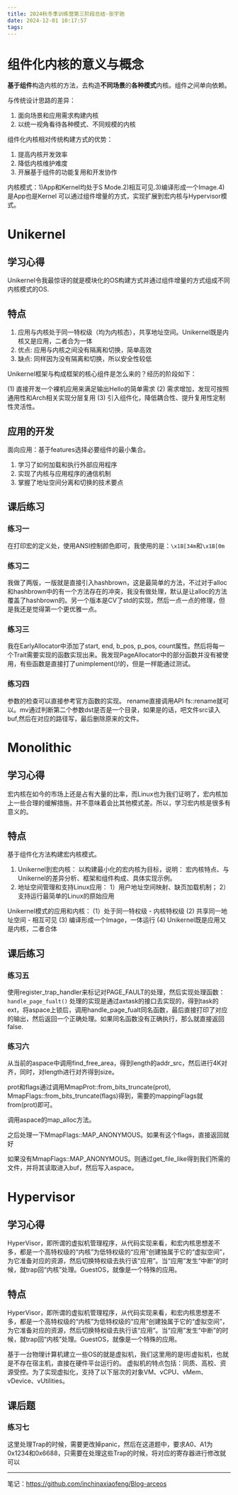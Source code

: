```yaml
---
title: 2024秋冬季训练营第三阶段总结-张宇驰
date: 2024-12-01 10:17:57
tags:
---
```


# 组件化内核的意义与概念

**基于组件**构造内核的方法，去构造**不同场景**的**各种模式**内核。组件之间单向依赖。

与传统设计思路的差异：

1. 面向场景和应用需求构建内核
2. 以统一视角看待各种模式、不同规模的内核

组件化内核相对传统构建方式的优势：

1. 提高内核开发效率
2. 降低内核维护难度
3. 开展基于组件的功能复用和开发协作

内核模式：1)App和Kernel均处于S Mode.2)相互可见.3)编译形成一个Image.4)是App也是Kernel
可以通过组件增量的方式，实现扩展到宏内核与Hypervisor模式。

# Unikernel

## 学习心得

Unikernel令我最惊讶的就是模块化的OS构建方式并通过组件增量的方式组成不同内核模式的OS.

## 特点

1. 应用与内核处于同一特权级（均为内核态），共享地址空间。Unikernel既是内核又是应用，二者合为一体
2. 优点: 应用与内核之间没有隔离和切换，简单高效
3. 缺点: 同样因为没有隔离和切换，所以安全性较低

Unikernel框架与构成框架的核心组件是怎么来的？经历的阶段如下：

(1) 直接开发一个裸机应用来满足输出Hello的简单需求
(2) 需求增加，发现可按照通用性和Arch相关实现分层复用
(3) 引入组件化，降低耦合性、提升复用性定制性灵活性。

## 应用的开发

面向应用：基于features选择必要组件的最小集合。

1. 学习了如何加载和执行外部应用程序
2. 实现了内核与应用程序的通信机制
3. 掌握了地址空间分离和切换的技术要点

## 课后练习

### 练习一

在打印宏的定义处，使用ANSI控制颜色即可，我使用的是：`\x1B[34m`和`\x1B[0m`

### 练习二

我做了两版，一版就是直接引入hashbrown，这是最简单的方法，不过对于alloc和hashbrown中的有一个方法存在的冲突，我没有做处理，默认是让alloc的方法覆盖了hashbrown的。另一个版本是CV了std的实现，然后一点一点的修理，但是我还是觉得第一个更优雅一点。

### 练习三

我在EarlyAllocator中添加了start, end, b_pos, p_pos, count属性。然后将每一个Trait需要实现的函数实现出来。我发现PageAllocator中的部分函数并没有被使用，有些函数是直接打了unimplement()!的，但是一样能通过测试。

### 练习四

参数的检查可以直接参考官方函数的实现。
rename直接调用API fs::rename就可以。mv通过判断第二个参数dst是否是一个目录，如果是的话，吧文件src读入buf,然后在对应的路径写，最后删除原来的文件。

# Monolithic

## 学习心得

宏内核在如今的市场上还是占有大量的比率，而Linux也为我们证明了，宏内核加上一些合理的缓解措施，并不意味着会比其他模式差。所以，学习宏内核是很多有意义的。

## 特点

基于组件化方法构建宏内核模式。

1. Unikernel到宏内核：
  以构建最小化的宏内核为目标，说明：
  宏内核特点、与Unikernel的差异分析、框架和组件构成、具体实现示例。
2. 地址空间管理和支持Linux应用：
  1）用户地址空间映射、缺页加载机制；
  2）支持运行最简单的Linux的原始应用

Unikernel模式的应用和内核：
(1）处于同一特权级 - 内核特权级
(2) 共享同一地址空间 - 相互可见
(3) 编译形成一个Image，一体运行
(4) Unikernel既是应用又是内核，二者合体

## 课后练习

### 练习五

使用register_trap_handler来标记对PAGE_FAULT的处理，然后实现处理函数：`handle_page_fualt()`
处理的实现是通过axtask的接口去实现的，得到task的ext，将aspace上锁后，调用handle_page_fualt同名函数，最后直接打印了对应的输出，然后返回一个正确处理。如果同名函数没有正确执行，那么就直接返回false.

### 练习六

从当前的aspace中调用find_free_area，得到length的addr_src，然后进行4K对齐，同时，对length进行对齐得到size。

prot和flags通过调用MmapProt::from_bits_truncate(prot), MmapFlags::from_bits_truncate(flags)得到，需要的mappingFlags就from(prot)即可。

调用aspace的map_alloc方法。

之后处理一下MmapFlags::MAP_ANONYMOUS。如果有这个flags，直接返回就好

如果没有MmapFlags::MAP_ANONYMOUS。则通过get_file_like得到我们所需的文件，并将其读取进入buf，然后写入aspace。

# Hypervisor

## 学习心得

HyperVisor，即所谓的虚拟机管理程序，从代码实现来看，和宏内核思想差不多，都是一个高特权级的“内核”为低特权级的“应用”创建独属于它的“虚拟空间”，为它准备对应的资源，然后切换特权级去执行该“应用”。当“应用”发生“中断”的时候，就trap回“内核”处理。GuestOS，就像是一个特殊的应用。

## 特点

HyperVisor，即所谓的虚拟机管理程序，从代码实现来看，和宏内核思想差不多，都是一个高特权级的“内核”为低特权级的“应用”创建独属于它的“虚拟空间”，为它准备对应的资源，然后切换特权级去执行该“应用”。当“应用”发生“中断”的时候，就trap回“内核”处理。GuestOS，就像是一个特殊的应用。

基于一台物理计算机建立一些OS的就是虚拟机，我们这里用的是I形虚拟机，也就是不存在宿主机，直接在硬件平台运行的。
虚拟机的特点包括：同质、高校、资源受控。为了实现虚拟化，支持了以下层次的对象VM、vCPU、vMem、vDevice、vUtilities。

## 课后题

### 练习七

这里处理Trap的时候，需要更改掉panic，然后在这道题中，要求A0、A1为0x1234和0x6688，只需要在处理这些Trap的时候，将对应的寄存器进行修改就可以

---

笔记：<https://github.com/inchinaxiaofeng/Blog-arceos>
